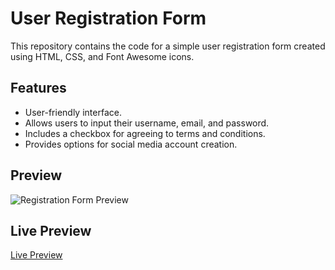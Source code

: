 # User Registration Form

This repository contains the code for a simple user registration form created using HTML, CSS, and Font Awesome icons.

## Features

- User-friendly interface.
- Allows users to input their username, email, and password.
- Includes a checkbox for agreeing to terms and conditions.
- Provides options for social media account creation.

## Preview
![Registration Form Preview](/path/to/screenshot.png)

## Live Preview
[Live Preview](https://bindu-1.github.io/Registration-Form/)
